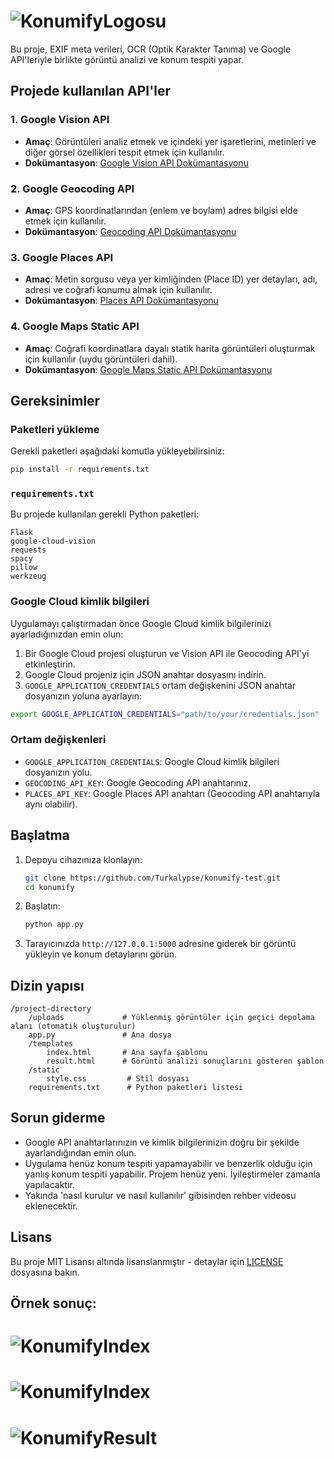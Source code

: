 # ![KonumifyLogosu](https://i.ibb.co/f1FJgSF/konumifywhite.png)

Bu proje, EXIF meta verileri, OCR (Optik Karakter Tanıma) ve Google API'leriyle birlikte görüntü analizi ve konum tespiti yapar.

## Projede kullanılan API'ler

### 1. Google Vision API
- **Amaç**: Görüntüleri analiz etmek ve içindeki yer işaretlerini, metinleri ve diğer görsel özellikleri tespit etmek için kullanılır.
- **Dokümantasyon**: [Google Vision API Dokümantasyonu](https://cloud.google.com/vision/docs)

### 2. Google Geocoding API
- **Amaç**: GPS koordinatlarından (enlem ve boylam) adres bilgisi elde etmek için kullanılır.
- **Dokümantasyon**: [Geocoding API Dokümantasyonu](https://developers.google.com/maps/documentation/geocoding/start)

### 3. Google Places API
- **Amaç**: Metin sorgusu veya yer kimliğinden (Place ID) yer detayları, adı, adresi ve coğrafi konumu almak için kullanılır.
- **Dokümantasyon**: [Places API Dokümantasyonu](https://developers.google.com/maps/documentation/places/web-service/overview)

### 4. Google Maps Static API
- **Amaç**: Coğrafi koordinatlara dayalı statik harita görüntüleri oluşturmak için kullanılır (uydu görüntüleri dahil).
- **Dokümantasyon**: [Google Maps Static API Dokümantasyonu](https://developers.google.com/maps/documentation/static-maps)

## Gereksinimler

### Paketleri yükleme
Gerekli paketleri aşağıdaki komutla yükleyebilirsiniz:

```bash
pip install -r requirements.txt
```

### `requirements.txt`

Bu projede kullanılan gerekli Python paketleri:

```
Flask
google-cloud-vision
requests
spacy
pillow
werkzeug
```

### Google Cloud kimlik bilgileri
Uygulamayı çalıştırmadan önce Google Cloud kimlik bilgilerinizi ayarladığınızdan emin olun:
1. Bir Google Cloud projesi oluşturun ve Vision API ile Geocoding API'yi etkinleştirin.
2. Google Cloud projeniz için JSON anahtar dosyasını indirin.
3. `GOOGLE_APPLICATION_CREDENTIALS` ortam değişkenini JSON anahtar dosyanızın yoluna ayarlayın:

```bash
export GOOGLE_APPLICATION_CREDENTIALS="path/to/your/credentials.json"
```

### Ortam değişkenleri
- `GOOGLE_APPLICATION_CREDENTIALS`: Google Cloud kimlik bilgileri dosyanızın yolu.
- `GEOCODING_API_KEY`: Google Geocoding API anahtarınız.
- `PLACES_API_KEY`: Google Places API anahtarı (Geocoding API anahtarıyla aynı olabilir).

## Başlatma
1. Depoyu cihazınıza klonlayın:
   ```bash
   git clone https://github.com/Turkalypse/konumify-test.git
   cd konumify
   ```
2. Başlatın:
   ```bash
   python app.py
   ```
3. Tarayıcınızda `http://127.0.0.1:5000` adresine giderek bir görüntü yükleyin ve konum detaylarını görün.

## Dizin yapısı
```
/project-directory
    /uploads             # Yüklenmiş görüntüler için geçici depolama alanı (otomatik oluşturulur)
    app.py               # Ana dosya
    /templates
        index.html       # Ana sayfa şablonu
        result.html      # Görüntü analizi sonuçlarını gösteren şablon
    /static
        style.css         # Stil dosyası
    requirements.txt      # Python paketleri listesi
```

## Sorun giderme
- Google API anahtarlarınızın ve kimlik bilgilerinizin doğru bir şekilde ayarlandığından emin olun.
- Uygulama henüz konum tespiti yapamayabilir ve benzerlik olduğu için yanlış konum tespiti yapabilir. Projem henüz yeni. İyileştirmeler zamanla yapılacaktır.
- Yakında 'nasıl kurulur ve nasıl kullanılır' gibisinden rehber videosu eklenecektir.

## Lisans
Bu proje MIT Lisansı altında lisanslanmıştır - detaylar için [LICENSE](LICENSE) dosyasına bakın.

## Örnek sonuç:

# ![KonumifyIndex](https://i.ibb.co/0CVZQNJ/image.jpg)
# ![KonumifyIndex](https://i.ibb.co/J5x6qzD/index.png)
# ![KonumifyResult](https://i.ibb.co/vBgcZbj/result.png)
